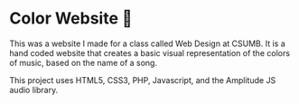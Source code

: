 # Color Website :musical_note:

This was a website I made for a class called Web Design at CSUMB. It is a hand coded website that creates a basic visual representation of the colors of music, based on the name of a song. 

This project uses HTML5, CSS3, PHP, Javascript, and the Amplitude JS audio library.

